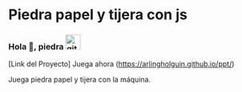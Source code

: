 # Piedra papel y tijera con js
### Hola 👋, piedra <img src='https://github.githubassets.com/images/mona-loading-default.gif' alt='github' height='30'>
[Link del Proyecto] Juega ahora (https://arlingholguin.github.io/ppt/)  

Juega piedra papel y tijera con la máquina.
